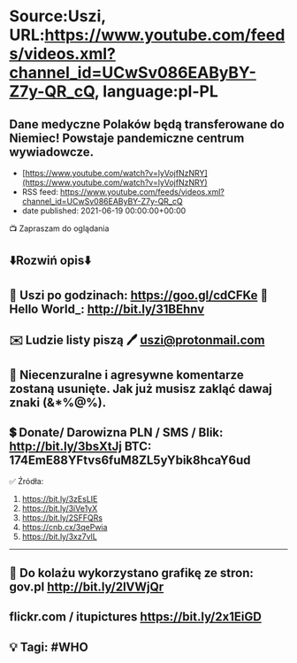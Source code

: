 # Source:Uszi, URL:https://www.youtube.com/feeds/videos.xml?channel_id=UCwSv086EAByBY-Z7y-QR_cQ, language:pl-PL

## Dane medyczne Polaków będą transferowane do Niemiec! Powstaje pandemiczne centrum wywiadowcze.
 - [https://www.youtube.com/watch?v=lyVojfNzNRY](https://www.youtube.com/watch?v=lyVojfNzNRY)
 - RSS feed: https://www.youtube.com/feeds/videos.xml?channel_id=UCwSv086EAByBY-Z7y-QR_cQ
 - date published: 2021-06-19 00:00:00+00:00

📺 Zapraszam do oglądania

⬇️Rozwiń opis⬇️
------------------------------------------------------------
👀 Uszi po godzinach: https://goo.gl/cdCFKe
👀 Hello World_: http://bit.ly/31BEhnv
------------------------------------------------------------
✉️ Ludzie listy piszą 
🖊️ uszi@protonmail.com
------------------------------------------------------------
👺 Niecenzuralne i agresywne komentarze zostaną usunięte.  Jak już musisz zakląć dawaj znaki (&*%@%).
------------------------------------------------------------
💲 Donate/ Darowizna
PLN / SMS / Blik: http://bit.ly/3bsXtJj
BTC: 174EmE88YFtvs6fuM8ZL5yYbik8hcaY6ud
-------------------------------------------------------------
✅ Źródła:
1. https://bit.ly/3zEsLIE
2. https://bit.ly/3iVe1yX
3. https://bit.ly/2SFFQRs
4. https://cnb.cx/3qePwia
5. https://bit.ly/3xz7vlL
---------------------------------------------------------------
🎴 Do kolażu wykorzystano grafikę ze stron:
gov.pl
http://bit.ly/2lVWjQr
---
flickr.com / itupictures
https://bit.ly/2x1EiGD
---------------------------------------------------------------
💡 Tagi: #WHO
--------------------------------------------------------------

